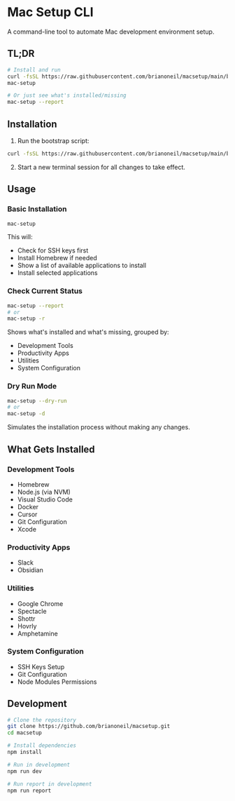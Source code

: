 # Mac Setup CLI

A command-line tool to automate Mac development environment setup.

## TL;DR

```bash
# Install and run
curl -fsSL https://raw.githubusercontent.com/brianoneil/macsetup/main/bootstrap.sh | bash
mac-setup

# Or just see what's installed/missing
mac-setup --report
```

## Installation

1. Run the bootstrap script:
```bash
curl -fsSL https://raw.githubusercontent.com/brianoneil/macsetup/main/bootstrap.sh | bash
```

2. Start a new terminal session for all changes to take effect.

## Usage

### Basic Installation
```bash
mac-setup
```
This will:
- Check for SSH keys first
- Install Homebrew if needed
- Show a list of available applications to install
- Install selected applications

### Check Current Status
```bash
mac-setup --report
# or
mac-setup -r
```
Shows what's installed and what's missing, grouped by:
- Development Tools
- Productivity Apps
- Utilities
- System Configuration

### Dry Run Mode
```bash
mac-setup --dry-run
# or
mac-setup -d
```
Simulates the installation process without making any changes.

## What Gets Installed

### Development Tools
- Homebrew
- Node.js (via NVM)
- Visual Studio Code
- Docker
- Cursor
- Git Configuration
- Xcode

### Productivity Apps
- Slack
- Obsidian

### Utilities
- Google Chrome
- Spectacle
- Shottr
- Hovrly
- Amphetamine

### System Configuration
- SSH Keys Setup
- Git Configuration
- Node Modules Permissions

## Development

```bash
# Clone the repository
git clone https://github.com/brianoneil/macsetup.git
cd macsetup

# Install dependencies
npm install

# Run in development
npm run dev

# Run report in development
npm run report
```
